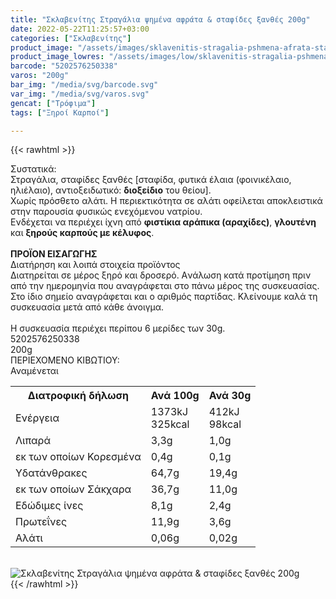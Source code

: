 ```yaml
---
title: "Σκλαβενίτης Στραγάλια ψημένα αφράτα & σταφίδες ξανθές 200g"
date: 2022-05-22T11:25:57+03:00
categories: ["Σκλαβενίτης"]
product_image: "/assets/images/sklavenitis-stragalia-pshmena-afrata-stafides-ksanthes-200g.jpg"
product_image_lowres: "/assets/images/low/sklavenitis-stragalia-pshmena-afrata-stafides-ksanthes-200g.jpg"
barcode: "5202576250338"
varos: "200g"
bar_img: "/media/svg/barcode.svg"
var_img: "/media/svg/varos.svg"
gencat: ["Τρόφιμα"]
tags: ["Ξηροί Καρποί"]

---
```

{{< rawhtml >}}

<div class="sload624"><div class="product"><div id="sistatika">Συστατικά:</div><div class="alltext">Στραγάλια, σταφίδες ξανθές [σταφίδα, φυτικά έλαια (φοινικέλαιο, ηλιέλαιο), αντιοξειδωτικό: <b>διοξείδιο</b> του θείου].<br>Χωρίς πρόσθετο αλάτι. Η περιεκτικότητα σε αλάτι οφείλεται αποκλειστικά στην παρουσία φυσικώς ενεχόμενου νατρίου.<br>Ενδέχεται να περιέχει ίχνη από <b>φιστίκια αράπικα (αραχίδες)</b>, <b>γλουτένη</b> και <b>ξηρούς καρπούς με κέλυφος</b>.<br><br><b>ΠΡΟΪΟΝ ΕΙΣΑΓΩΓΗΣ</b></div><div id="loipa">Διατήρηση και λοιπά στοιχεία προϊόντος</div><div class="alltext">Διατηρείται σε μέρος ξηρό και δροσερό. Aνάλωση κατά προτίμηση πριν από την ημερομηνία που αναγράφεται στο πάνω μέρος της συσκευασίας. Στο ίδιο σημείο αναγράφεται και ο αριθμός παρτίδας. Κλείνουμε καλά τη συσκευασία μετά από κάθε άνοιγμα.<br><br>Η συσκευασία περιέχει περίπου 6 μερίδες των 30g.</div><div id="barcode"><div id="barimage1"></div><span id="bartext">5202576250338</span></div><div id="varos"><div id="varosimage1"></div><span id="varostext">200g</span></div><div id="kivotio">ΠΕΡΙΕΧΟΜΕΝΟ ΚΙΒΩΤΙΟΥ:<br>Αναμένεται</div><div class="tabout"><table id="diatable"><tbody><tr><th>Διατροφική δήλωση</th><th>Ανά 100g</th><th>Ανά 30g</th></tr><tr><td class="texr2">Ενέργεια</td><td class="texr">1373kJ<br>325kcal</td><td class="texr">412kJ<br>98kcal</td></tr><tr><td class="texr2">Λιπαρά</td><td class="texr">3,3g</td><td class="texr">1,0g</td></tr><tr><td class="gray">εκ των οποίων Κορεσµένα</td><td class="gray2">0,4g</td><td class="gray2">0,1g</td></tr><tr><td class="texr2">Yδατάνθρακες</td><td class="texr">64,7g</td><td class="texr">19,4g</td></tr><tr><td class="gray">εκ των οποίων Σάκχαρα</td><td class="gray2">36,7g</td><td class="gray2">11,0g</td></tr><tr><td class="texr2">Eδώδιμες ίνες</td><td class="texr">8,1g</td><td class="texr">2,4g</td></tr><tr><td class="texr2">Πρωτεΐνες</td><td class="texr">11,9g</td><td class="texr">3,6g</td></tr><tr><td class="texr2">Αλάτι</td><td class="texr">0,06g</td><td class="texr">0,02g</td></tr></tbody></table></div><br><div class="pimg"><img alt="Σκλαβενίτης Στραγάλια ψημένα αφράτα &amp; σταφίδες ξανθές 200g" title="Σκλαβενίτης Στραγάλια ψημένα αφράτα &amp; σταφίδες ξανθές 200g" src="/assets/images/sklavenitis-stragalia-pshmena-afrata-stafides-ksanthes-200g.jpg"></div></div></div>
{{< /rawhtml >}}


